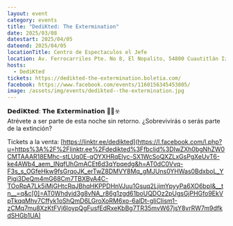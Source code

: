 ```yaml
---
layout: event
category: events
title: "DediKted: The Extermination"
date: 2025/03/08
datestart: 2025/04/05
dateend: 2025/04/05
locationTitle: Centro de Espectaculos el Jefe
location: Av. Ferrocarriles Pte. No 8, El Nopalito, 54800 Cuautitlán Izcalli, Méx., Mexico
hosts:
  - DediKted
tickets: https://dedikted-the-extermination.boletia.com/
facebook: https://www.facebook.com/events/1160156345453805/
image: /assets/img/events/dedikted--the-extermination.jpg
---
```


𝗗𝗲𝗱𝗶𝗞𝘁𝗲𝗱: 𝗧𝗵𝗲 𝗘𝘅𝘁𝗲𝗿𝗺𝗶𝗻𝗮𝘁𝗶𝗼𝗻 🧪🦠☣️  
Atrévete a ser parte de esta noche sin retorno. ¿Sobrevivirás o serás parte de la extinción?

Tickets a la venta: [https://linktr.ee/dedikted](https://l.facebook.com/l.php?u=https%3A%2F%2Flinktr.ee%2Fdedikted%3Ffbclid%3DIwZXh0bgNhZW0CMTAAAR18EMhc-stLUq0E-qOYXHRqElyc-SX1WcSoQXZLxGsPgXeUvT6-ke4AWb4_aem_INqfUhGmACEt6d3qYpqedg&h=AT0dC0Vvq-F3s_s_OGfeHkw9fsGrqoJK_erTwZ8DMVY8Mq_gMJUns0YHWas0BdxboL_YPigi3DeQm4mG68Cm7TBXByA4C-TOoRpA7Lk5iMjGHtcRqJBhqHKPPDHnVJuu1Gsuq2LjimYpyyPa6XO6bpI&__tn__=q&c[0]=AT0Whdyid3g8vNA_r86g1zgd61boUQDOz2pUgsGjPHGfo9EkVpTkqqMhv7Cffyk1oShQmD6LGroXoRM6xo-6alDt-gIiCIism1-zCMq7mu8XzKtFVj6loypQgFusfEdRxeKbBg7TR35mvW67jsY8vrRW7m9dfkdSHGb1UA)
